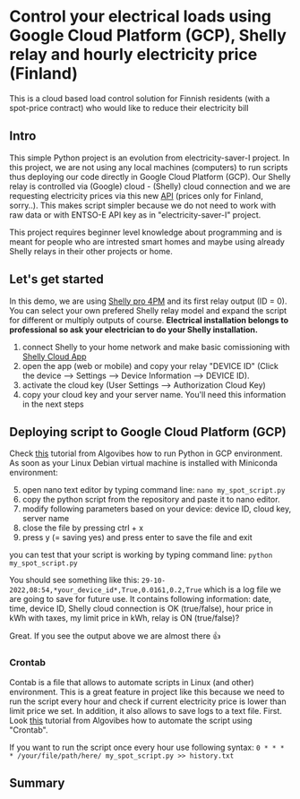 # Control your electrical loads using Google Cloud Platform (GCP), Shelly relay and hourly electricity price (Finland)
This is a cloud based load control solution for Finnish residents (with a spot-price contract) who would like to reduce their electricity bill

## Intro
This simple Python project is an evolution from electricity-saver-I project. In this project, we are not using any local machines (computers) to run scripts thus deploying our code directly in Google Cloud Platform (GCP). Our Shelly relay is controlled via (Google) cloud - (Shelly) cloud connection and  we are requesting electricity prices via this new [API]( https://api.spot-hinta.fi/swagger/ui/#/Pörssihinnat%20tänään%20-%20hinta%20ja%20kuluvan%20tunnin%20'rank'/JustNow) (prices only for Finland, sorry..). This makes script simpler because we do not need to work with raw data or with ENTSO-E API key as in "electricity-saver-I" project. 

This project requires beginner level knowledge about programming and is meant for people who are intrested smart homes and maybe using already Shelly relays in their other projects or home.

## Let's get started
In this demo, we are using [Shelly pro 4PM](https://www.shelly.cloud/knowledge-base/devices/shelly-pro-4pm/) and its first relay output (ID = 0). You can select your own prefered Shelly relay model and expand the script for different or multiply outputs of course. **Electrical installation belongs to professional so ask your electrician to do your Shelly installation.** 

1. connect Shelly to your home network and make basic comissioning with [Shelly Cloud App](https://www.shelly.cloud/support/cloud-connected/)
2. open the app (web or mobile) and copy your relay "DEVICE ID" (Click the device --> Settings --> Device Information --> DEVICE ID).
3. activate the cloud key (User Settings --> Authorization Cloud Key)
4. copy your cloud key and your server name. You'll need this information in the next steps

## Deploying script to Google Cloud Platform (GCP)
Check [this](https://www.youtube.com/watch?v=lIJlhKrP_SI) tutorial from Algovibes how to run Python in GCP environment. As soon as your Linux Debian virtual machine is installed with Miniconda environment: 

5. open nano text editor by typing command line: ```` nano my_spot_script.py ````
6. copy the python script from the repository and paste it to nano editor. 
7. modify following parameters based on your device: device ID, cloud key, server name
7. close the file by pressing ctrl + x
8. press y (= saving yes) and press enter to save the file and exit 

you can test that your script is working by typing command line: ```` python my_spot_script.py ````

You should see something like this: ````29-10-2022,08:54,*your_device_id*,True,0.0161,0.2,True```` which is a log file we are going to save for future use. It contains following information: date, time, device ID, Shelly cloud connection is OK (true/false), hour price in kWh with taxes, my limit price in kWh, relay is ON (true/false)?

Great. If you see the output above we are almost there :thumbsup:

### Crontab

Contab is a file that allows to automate scripts in Linux (and other) environment. This is a great feature in project like this because we need to run the script every hour and check if current electricity price is lower than limit price we set. In addition, it also allows to save logs to a text file. First. Look [this](https://www.youtube.com/watch?v=kjrC1N8K8MI) tutorial from Algovibes how to automate the script using "Crontab". 

If you want to run the script once every hour use following syntax: ```` 0 * * * * /your/file/path/here/ my_spot_script.py >> history.txt ````

## Summary

